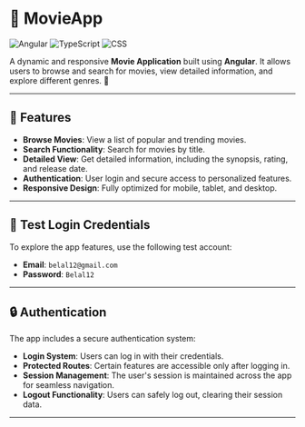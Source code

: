 # 🎥 MovieApp

![Angular](https://img.shields.io/badge/Angular-v16.0-red?style=for-the-badge&logo=angular) 
![TypeScript](https://img.shields.io/badge/TypeScript-v5.0-blue?style=for-the-badge&logo=typescript)
![CSS](https://img.shields.io/badge/CSS-styling-blue?style=for-the-badge&logo=css3)

A dynamic and responsive **Movie Application** built using **Angular**. It allows users to browse and search for movies, view detailed information, and explore different genres. 🚀

---

## 🌟 Features
- **Browse Movies**: View a list of popular and trending movies.
- **Search Functionality**: Search for movies by title.
- **Detailed View**: Get detailed information, including the synopsis, rating, and release date.
- **Authentication**: User login and secure access to personalized features.
- **Responsive Design**: Fully optimized for mobile, tablet, and desktop.

---

## 🔑 Test Login Credentials
To explore the app features, use the following test account:

- **Email**: `belal12@gmail.com`  
- **Password**: `Belal12`

---

## 🔒 Authentication
The app includes a secure authentication system:
- **Login System**: Users can log in with their credentials.
- **Protected Routes**: Certain features are accessible only after logging in.
- **Session Management**: The user's session is maintained across the app for seamless navigation.
- **Logout Functionality**: Users can safely log out, clearing their session data.


---


